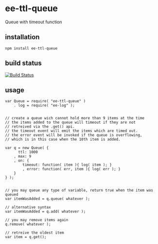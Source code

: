 # ee-ttl-queue

Queue with timeout function

## installation

	npm install ee-ttl-queue


## build status

[![Build Status](https://travis-ci.org/eventEmitter/ee-ttl-queue.png?branch=master)](https://travis-ci.org/eventEmitter/ee-ttl-queue)

## usage

	var Queue = require( "ee-ttl-queue" )
		. log = require( "ee-log" );


	// create a queue wich cannot hold more than 9 items at the time
	// the items added to the queue will timeout if they are not 
	// retreived via the .get() api.
	// the timeout event will emit the items which are timed out.
	// the error event will be invoked if the queue is overflowing, 
	// which is in this case when the 10th item is added.

	var q = new Queue( { 
		  ttl: 1000
		, max: 9 
		, on: {
			timeout: function( item ){ log( item ); }
			, error: function( err, item ){ log( err ); }
		}
	} );


	// you may queue any type of variable, return true when the item was queued
	var itemWasAdded = q.queue( whatever );

	// alternative syntax
	var itemWasAdded = q.add( whatever );

	// you may remove items again
	q.remove( whatever );

	// retreive the oldest item
	var item = q.get();

